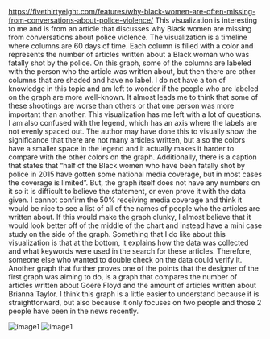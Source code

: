 https://fivethirtyeight.com/features/why-black-women-are-often-missing-from-conversations-about-police-violence/ 
This visualization is interesting to me and is from an article that discusses why Black women are missing from conversations about police violence. The visualization is a timeline where columns are 60 days of time. Each column is filled with a color and represents the number of articles written about a Black woman who was fatally shot by the police. On this graph, some of the columns are labeled with the person who the article was written about, but then there are other columns that are shaded and have no label. I do not have a ton of knowledge in this topic and am left to wonder if the people who are labeled on the graph are more well-known. It almost leads me to think that some of these shootings are worse than others or that one person was more important than another. This visualization has me left with a lot of questions. I am also confused with the legend, which has an axis where the labels are not evenly spaced out. The author may have done this to visually show the significance that there are not many articles written, but also the colors have a smaller space in the legend and it actually makes it harder to compare with the other colors on the graph.  Additionally, there is a caption that states that “half of the Black women who have been fatally shot by police in 2015 have gotten some national media coverage, but in most cases the coverage is limited”. But, the graph itself does not have any numbers on it so it is difficult to believe the statement, or even prove it with the data given. I cannot confirm the 50% receiving media coverage and think it would be nice to see a list of all of the names of people who the articles are written about. If this would make the graph clunky, I almost believe that it would look better off of the middle of the chart and instead have a mini case study on the side of the graph. Something that I do like about this visualization is that at the bottom, it explains how the data was collected and what keywords were used in the search for these articles. Therefore, someone else who wanted to double check on the data could verify it.
Another graph that further proves one of the points that the designer of the first graph was aiming to do, is a graph that compares the number of articles written about Goere Floyd and the amount of articles written about Brianna Taylor. I think this graph is a little easier to understand because it is straightforward, but also because it only focuses on two people and those 2 people have been in the news recently.

![image1](https://github.com/vlm-wpi/reflections/blob/d1b3cc7bb705e95c937bec81aa1db3dd5a0dba1a/iimage5.webp)
![image1](https://github.com/vlm-wpi/reflections/blob/5360a28fffb7fcc1adbd49ecf233205476b09a34/image5b.webp)
